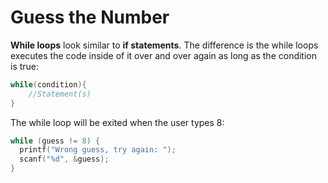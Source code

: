 # Guess the Number

**While loops** look similar to **if statements**. The difference is the while loops executes the code inside of it over and over again as long as the condition is true:

```c
while(condition){
    //Statement(s)
}
```

The while loop will be exited when the user types 8:
```c
while (guess != 8) {
  printf("Wrong guess, try again: ");
  scanf("%d", &guess);
}
```